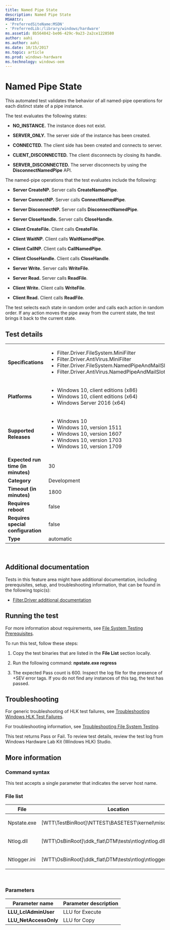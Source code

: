 ```yaml
---
title: Named Pipe State
description: Named Pipe State
MSHAttr:
- 'PreferredSiteName:MSDN'
- 'PreferredLib:/library/windows/hardware'
ms.assetid: 8b564842-be06-429c-9a23-2a2ce1228580
author: aahi
ms.author: aahi
ms.date: 10/15/2017
ms.topic: article
ms.prod: windows-hardware
ms.technology: windows-oem
---
```


# <span id="p_hlk_test.5e9fd15a-7ffa-4caf-94eb-af2541ef2ede"></span>Named Pipe State


This automated test validates the behavior of all named-pipe operations for each distinct state of a pipe instance.

The test evaluates the following states:

-   **NO\_INSTANCE.** The instance does not exist.

-   **SERVER\_ONLY.** The server side of the instance has been created.

-   **CONNECTED.** The client side has been created and connects to server.

-   **CLIENT\_DISCONNECTED.** The client disconnects by closing its handle.

-   **SERVER\_DISCONNECTED.** The server disconnects by using the **DisconnectNamedPipe** API.

The named-pipe operations that the test evaluates include the following:

-   **Server CreateNP.** Server calls **CreateNamedPipe**.

-   **Server ConnectNP.** Server calls **ConnectNamedPipe**.

-   **Server DisconnectNP.** Server calls **DisconnectNamedPipe**.

-   **Server CloseHandle.** Server calls **CloseHandle**.

-   **Client CreateFile.** Client calls **CreateFile**.

-   **Client WaitNP.** Client calls **WaitNamedPipe**.

-   **Client CallNP.** Client calls **CallNamedPipe**.

-   **Client CloseHandle.** Client calls **CloseHandle**.

-   **Server Write.** Server calls **WriteFile**.

-   **Server Read.** Server calls **ReadFile**.

-   **Client Write.** Client calls **WriteFile**.

-   **Client Read.** Client calls **ReadFile**.

The test selects each state in random order and calls each action in random order. If any action moves the pipe away from the current state, the test brings it back to the current state.

## Test details
|||
|---|---|
| **Specifications**  | <ul><li>Filter.Driver.FileSystem.MiniFilter</li><li>Filter.Driver.AntiVirus.MiniFilter</li><li>Filter.Driver.FileSystem.NamedPipeAndMailSlots</li><li>Filter.Driver.AntiVirus.NamedPipeAndMailSlots</li></ul> |  
| **Platforms**   | <ul><li>Windows 10, client editions (x86)</li><li>Windows 10, client editions (x64)</li><li>Windows Server 2016 (x64)</li></ul> |
| **Supported Releases** | <ul><li>Windows 10</li><li>Windows 10, version 1511</li><li>Windows 10, version 1607</li><li>Windows 10, version 1703</li><li>Windows 10, version 1709</li></ul> |
|**Expected run time (in minutes)**| 30 |
|**Category**| Development |
|**Timeout (in minutes)**| 1800 |
|**Requires reboot**| false |
|**Requires special configuration**| false |
|**Type**| automatic |

 

## <span id="Additional_documentation"></span><span id="additional_documentation"></span><span id="ADDITIONAL_DOCUMENTATION"></span>Additional documentation


Tests in this feature area might have additional documentation, including prerequisites, setup, and troubleshooting information, that can be found in the following topic(s):

-   [Filter.Driver additional documentation](filter-driver-additional-documentation.md)

## <span id="Running_the_test"></span><span id="running_the_test"></span><span id="RUNNING_THE_TEST"></span>Running the test


For more information about requirements, see [File System Testing Prerequisites](file-system-testing-prerequisites.md).

To run this test, follow these steps:

1.  Copy the test binaries that are listed in the **File List** section locally.

2.  Run the following command: **npstate.exe regress**

3.  The expected Pass count is 600. Inspect the log file for the presence of +SEV error tags. If you do not find any instances of this tag, the test has passed.

## <span id="Troubleshooting"></span><span id="troubleshooting"></span><span id="TROUBLESHOOTING"></span>Troubleshooting


For generic troubleshooting of HLK test failures, see [Troubleshooting Windows HLK Test Failures](..\user\troubleshooting-windows-hlk-test-failures.md).

For troubleshooting information, see [Troubleshooting File System Testing](troubleshooting-file-system-testing.md).

This test returns Pass or Fail. To review test details, review the test log from Windows Hardware Lab Kit (Windows HLK) Studio.

## <span id="More_information"></span><span id="more_information"></span><span id="MORE_INFORMATION"></span>More information


### <span id="Command_syntax"></span><span id="command_syntax"></span><span id="COMMAND_SYNTAX"></span>Command syntax

This test accepts a single parameter that indicates the server host name.

### <span id="File_list"></span><span id="file_list"></span><span id="FILE_LIST"></span>File list

<table>
<colgroup>
<col width="50%" />
<col width="50%" />
</colgroup>
<thead>
<tr class="header">
<th>File</th>
<th>Location</th>
</tr>
</thead>
<tbody>
<tr class="odd">
<td><p>Npstate.exe</p></td>
<td><p>[WTT\TestBinRoot]\NTTEST\BASETEST\kernel\misc\npstate.exe</p></td>
</tr>
<tr class="even">
<td><p>Ntlog.dll</p></td>
<td><p>[WTT\OsBinRoot]\ddk_flat\DTM\tests\ntlog\ntlog.dll</p></td>
</tr>
<tr class="odd">
<td><p>Ntlogger.ini</p></td>
<td><p>[WTT\OsBinRoot]\ddk_flat\DTM\tests\ntlog\ntlogger.ini</p></td>
</tr>
</tbody>
</table>

 

### <span id="Parameters"></span><span id="parameters"></span><span id="PARAMETERS"></span>Parameters

| Parameter name         | Parameter description |
|------------------------|-----------------------|
| **LLU\_LclAdminUser**  | LLU for Execute       |
| **LLU\_NetAccessOnly** | LLU for Copy          |

 

 

 






